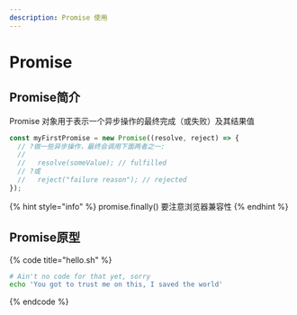 ```yaml
---
description: Promise 使用
---
```


# Promise

## Promise简介

Promise 对象用于表示一个异步操作的最终完成（或失败）及其结果值

```javascript
const myFirstPromise = new Promise((resolve, reject) => {
  // ?做一些异步操作，最终会调用下面两者之一:
  //
  //   resolve(someValue); // fulfilled
  // ?或
  //   reject("failure reason"); // rejected
});
```

{% hint style="info" %}
 promise.finally\(\) 要注意浏览器兼容性
{% endhint %}

## Promise原型

{% code title="hello.sh" %}
```bash
# Ain't no code for that yet, sorry
echo 'You got to trust me on this, I saved the world'
```
{% endcode %}



